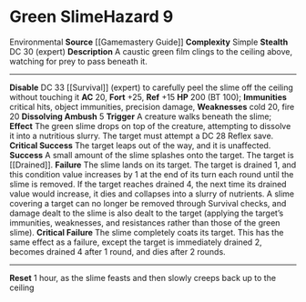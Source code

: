 ﻿---
ac: '20'
all_resistance: null
complexity: Simple
element: null
fortitude: '+25'
hardness: null
hazard_type: Environmental
hp: 200 (BT 100)
id: '40'
immunity:
- critical hits
- object immunities
- precision damage
level: '9'
name: Green Slime
rarity: Common
reflex: '+15'
resistance: null
school: null
source: '[[DATABASE/source/Gamemastery Guide|Gamemastery Guide]]'
trait:
- '[[DATABASE/trait/Environmental|Environmental]]'
type: Hazard
weakness:
- cold 20
- fire 20
will: null

---
# Green Slime<span class="item-type">Hazard 9</span>

<span class="item-trait">Environmental</span>
**Source** [[Gamemastery Guide]]
**Complexity** Simple
**Stealth** DC 30 (expert)
**Description** A caustic green film clings to the ceiling above, watching for prey to pass beneath it.

---
**Disable** DC 33 [[Survival]] (expert) to carefully peel the slime off the ceiling without touching it
**AC** 20, **Fort** +25, **Ref** +15
**HP** 200 (BT 100); **Immunities** critical hits, object immunities, precision damage, **Weaknesses** cold 20, fire 20
**Dissolving Ambush** <span class="action-icon">5</span> **Trigger** A creature walks beneath the slime; **Effect** The green slime drops on top of the creature, attempting to dissolve it into a nutritious slurry. The target must attempt a DC 28 Reflex save.
**Critical Success** The target leaps out of the way, and it is unaffected.
**Success** A small amount of the slime splashes onto the target. The target is [[Drained]].
**Failure** The slime lands on its target. The target is drained 1, and this condition value increases by 1 at the end of its turn each round until the slime is removed. If the target reaches drained 4, the next time its drained value would increase, it dies and collapses into a slurry of nutrients. A slime covering a target can no longer be removed through Survival checks, and damage dealt to the slime is also dealt to the target (applying the target’s immunities, weaknesses, and resistances rather than those of the green slime).
**Critical Failure** The slime completely coats its target. This has the same effect as a failure, except the target is immediately drained 2, becomes drained 4 after 1 round, and dies after 2 rounds.

---
**Reset** 1 hour, as the slime feasts and then slowly creeps back up to the ceiling